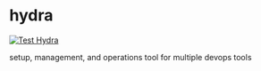 # hydra
[![Test Hydra](https://github.com/kjamaal/hydra/actions/workflows/test.yml/badge.svg)](https://github.com/kjamaal/hydra/actions/workflows/test.yml)

setup, management, and operations tool for multiple devops tools
